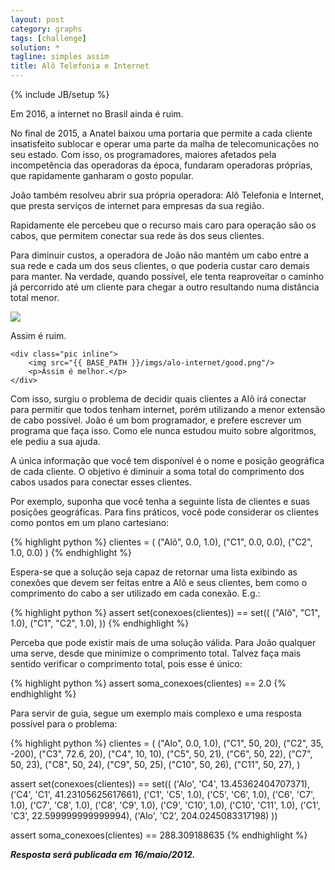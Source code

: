 ```yaml
---
layout: post
category: graphs
tags: [challenge]
solution: *
tagline: simples assim
title: Alô Telefonia e Internet
---
```

{% include JB/setup %}

Em 2016, a internet no Brasil ainda é ruim.

No final de 2015, a Anatel baixou uma portaria que permite a cada cliente 
insatisfeito sublocar e operar uma parte da malha de telecomunicações no seu estado.
Com isso, os programadores, maiores afetados pela incompetência das operadoras
da época, fundaram operadoras próprias, que rapidamente ganharam o gosto popular.

João também resolveu abrir sua própria operadora: Alô Telefonia e Internet, que
presta serviços de internet para empresas da sua região.

Rapidamente ele percebeu que o recurso mais caro para operação são os cabos, 
que permitem conectar sua rede às dos seus clientes.

Para diminuir custos, a operadora de João não mantém um cabo entre a sua rede e 
cada um dos seus clientes, o que poderia custar caro demais para manter. Na verdade, 
quando possível, ele tenta reaproveitar o caminho já percorrido até um cliente
para chegar a outro resultando numa distância total menor.

<div class="center">
    <div class="pic inline">
        <img src="{{ BASE_PATH }}/imgs/alo-internet/bad.png"/>
        <p>Assim é ruim.</p>
    </div>

    <div class="pic inline">
        <img src="{{ BASE_PATH }}/imgs/alo-internet/good.png"/>
        <p>Assim é melhor.</p>
    </div>
</div>

Com isso, surgiu o problema de decidir quais clientes a Alô irá conectar
para permitir que todos tenham internet, porém utilizando a menor extensão de 
cabo possível. João é um bom programador, e prefere escrever um programa que 
faça isso. Como ele nunca estudou muito sobre algoritmos, ele pediu a sua ajuda.

A única informação que você tem disponível é o nome e posição geográfica de cada
cliente. O objetivo é diminuir a soma total do comprimento dos cabos usados para
conectar esses clientes.

Por exemplo, suponha que você tenha a seguinte lista de clientes e suas posições
geográficas. Para fins práticos, você pode considerar os clientes como pontos
em um plano cartesiano:

{% highlight python %}
clientes = (
    ("Alô", 0.0, 1.0), 
    ("C1",  0.0, 0.0), 
    ("C2",  1.0, 0.0)
)
{% endhighlight %}

Espera-se que a solução seja capaz de retornar uma lista exibindo as conexões
que devem ser feitas entre a Alô e seus clientes, bem como o comprimento do cabo
a ser utilizado em cada conexão. E.g.:

{% highlight python %}
assert set(conexoes(clientes)) == set((
    ("Alô", "C1", 1.0), 
    ("C1",  "C2", 1.0), 
))
{% endhighlight %}

Perceba que pode existir mais de uma solução válida. Para João qualquer uma 
serve, desde que minimize o comprimento total. Talvez faça mais sentido verificar
o comprimento total, pois esse é único:

{% highlight python %}
assert soma_conexoes(clientes) == 2.0
{% endhighlight %}

Para servir de guia, segue um exemplo mais complexo e uma resposta possível para
o problema:

{% highlight python %}
clientes = (
    ("Alo", 0.0, 1.0), 
    ("C1",  50, 20), 
    ("C2",  35, -200), 
    ("C3",  72.6, 20), 
    ("C4",  10, 10), 
    ("C5",  50, 21), 
    ("C6",  50, 22), 
    ("C7",  50, 23), 
    ("C8",  50, 24), 
    ("C9",  50, 25), 
    ("C10",  50, 26), 
    ("C11",  50, 27), 
)

assert set(conexoes(clientes)) == set((
    ('Alo', 'C4', 13.45362404707371), 
    ('C4', 'C1', 41.23105625617661), 
    ('C1', 'C5', 1.0), 
    ('C5', 'C6', 1.0), 
    ('C6', 'C7', 1.0), 
    ('C7', 'C8', 1.0), 
    ('C8', 'C9', 1.0), 
    ('C9', 'C10', 1.0), 
    ('C10', 'C11', 1.0), 
    ('C1', 'C3', 22.599999999999994), 
    ('Alo', 'C2', 204.0245083317198)
))


assert soma_conexoes(clientes) == 288.309188635
{% endhighlight %}


_**Resposta será publicada em 16/maio/2012.**_


